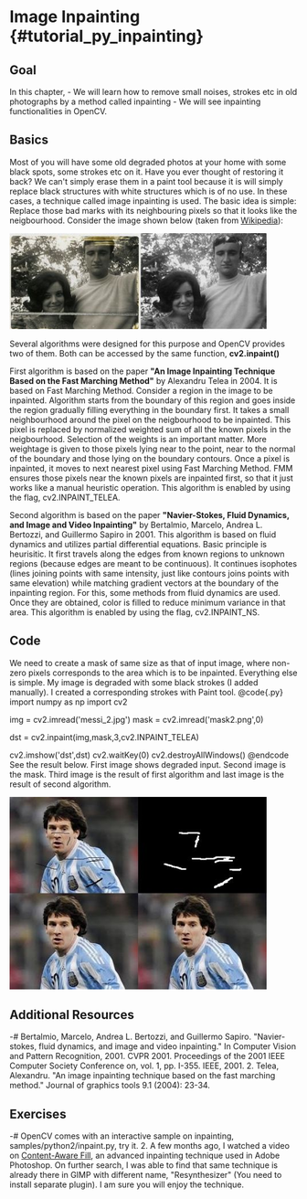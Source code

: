Image Inpainting {#tutorial_py_inpainting}
================

Goal
----

In this chapter,
    -   We will learn how to remove small noises, strokes etc in old photographs by a method called
        inpainting
    -   We will see inpainting functionalities in OpenCV.

Basics
------

Most of you will have some old degraded photos at your home with some black spots, some strokes etc
on it. Have you ever thought of restoring it back? We can't simply erase them in a paint tool
because it is will simply replace black structures with white structures which is of no use. In
these cases, a technique called image inpainting is used. The basic idea is simple: Replace those
bad marks with its neighbouring pixels so that it looks like the neigbourhood. Consider the image
shown below (taken from [Wikipedia](http://en.wikipedia.org/wiki/Inpainting)):

![image](images/inpaint_basics.jpg)

Several algorithms were designed for this purpose and OpenCV provides two of them. Both can be
accessed by the same function, **cv2.inpaint()**

First algorithm is based on the paper **"An Image Inpainting Technique Based on the Fast Marching
Method"** by Alexandru Telea in 2004. It is based on Fast Marching Method. Consider a region in the
image to be inpainted. Algorithm starts from the boundary of this region and goes inside the region
gradually filling everything in the boundary first. It takes a small neighbourhood around the pixel
on the neigbourhood to be inpainted. This pixel is replaced by normalized weighted sum of all the
known pixels in the neigbourhood. Selection of the weights is an important matter. More weightage is
given to those pixels lying near to the point, near to the normal of the boundary and those lying on
the boundary contours. Once a pixel is inpainted, it moves to next nearest pixel using Fast Marching
Method. FMM ensures those pixels near the known pixels are inpainted first, so that it just works
like a manual heuristic operation. This algorithm is enabled by using the flag, cv2.INPAINT_TELEA.

Second algorithm is based on the paper **"Navier-Stokes, Fluid Dynamics, and Image and Video
Inpainting"** by Bertalmio, Marcelo, Andrea L. Bertozzi, and Guillermo Sapiro in 2001. This
algorithm is based on fluid dynamics and utilizes partial differential equations. Basic principle is
heurisitic. It first travels along the edges from known regions to unknown regions (because edges
are meant to be continuous). It continues isophotes (lines joining points with same intensity, just
like contours joins points with same elevation) while matching gradient vectors at the boundary of
the inpainting region. For this, some methods from fluid dynamics are used. Once they are obtained,
color is filled to reduce minimum variance in that area. This algorithm is enabled by using the
flag, cv2.INPAINT_NS.

Code
----

We need to create a mask of same size as that of input image, where non-zero pixels corresponds to
the area which is to be inpainted. Everything else is simple. My image is degraded with some black
strokes (I added manually). I created a corresponding strokes with Paint tool.
@code{.py}
import numpy as np
import cv2

img = cv2.imread('messi_2.jpg')
mask = cv2.imread('mask2.png',0)

dst = cv2.inpaint(img,mask,3,cv2.INPAINT_TELEA)

cv2.imshow('dst',dst)
cv2.waitKey(0)
cv2.destroyAllWindows()
@endcode
See the result below. First image shows degraded input. Second image is the mask. Third image is the
result of first algorithm and last image is the result of second algorithm.

![image](images/inpaint_result.jpg)

Additional Resources
--------------------

-#  Bertalmio, Marcelo, Andrea L. Bertozzi, and Guillermo Sapiro. "Navier-stokes, fluid dynamics,
    and image and video inpainting." In Computer Vision and Pattern Recognition, 2001. CVPR 2001.
    Proceedings of the 2001 IEEE Computer Society Conference on, vol. 1, pp. I-355. IEEE, 2001.
2.  Telea, Alexandru. "An image inpainting technique based on the fast marching method." Journal of
    graphics tools 9.1 (2004): 23-34.

Exercises
---------

-#  OpenCV comes with an interactive sample on inpainting, samples/python2/inpaint.py, try it.
2.  A few months ago, I watched a video on [Content-Aware
    Fill](http://www.youtube.com/watch?v=ZtoUiplKa2A), an advanced inpainting technique used in
    Adobe Photoshop. On further search, I was able to find that same technique is already there in
    GIMP with different name, "Resynthesizer" (You need to install separate plugin). I am sure you
    will enjoy the technique.
